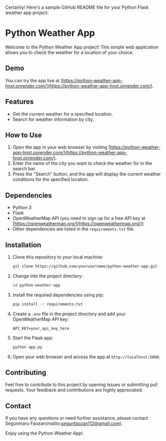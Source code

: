 Certainly! Here's a sample GitHub README file for your Python Flask weather app project:

# Python Weather App

Welcome to the Python Weather App project! This simple web application allows you to check the weather for a location of your choice.

## Demo

You can try the app live at [https://python-weather-app-hnxt.onrender.com/](https://python-weather-app-hnxt.onrender.com/).

## Features

- Get the current weather for a specified location.
- Search for weather information by city.


## How to Use

1. Open the app in your web browser by visiting [https://python-weather-app-hnxt.onrender.com/](https://python-weather-app-hnxt.onrender.com/).
2. Enter the name of the city you want to check the weather for in the search bar.
3. Press the "Search" button, and the app will display the current weather conditions for the specified location.

## Dependencies

- Python 3
- Flask
- OpenWeatherMap API (you need to sign up for a free API key at [https://openweathermap.org/](https://openweathermap.org/))
- Other dependencies are listed in the `requirements.txt` file.

## Installation

1. Clone this repository to your local machine:

   ```bash
   git clone https://github.com/yourusername/python-weather-app.git
   ```

2. Change into the project directory:

   ```bash
   cd python-weather-app
   ```

3. Install the required dependencies using pip:

   ```bash
   pip install -r requirements.txt
   ```

4. Create a `.env` file in the project directory and add your OpenWeatherMap API key:

   ```plaintext
   API_KEY=your_api_key_here
   ```

5. Start the Flask app:

   ```bash
   python app.py
   ```

6. Open your web browser and access the app at `http://localhost:5000`.


## Contributing

Feel free to contribute to this project by opening issues or submitting pull requests. Your feedback and contributions are highly appreciated.


## Contact

If you have any questions or need further assistance, please contact Segunmaru Faozan(mailto:segunfaozan112@gmail.com).

Enjoy using the Python Weather App!
